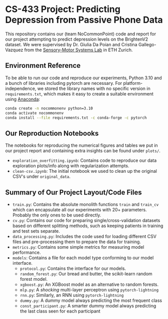 # CS-433 Project: Predicting Depression from Passive Phone Data

This repository contains our (team NoCommonPoint) code and report for our project attempting to predict depression levels on the BrightenV2 dataset. We were supervised by Dr. Giulia Da Poian and Cristina Gallego-Vazquez from the [Sensory-Motor Systems Lab](https://sms.hest.ethz.ch/) in ETH Zurich.

## Environment Reference

To be able to run our code and reproduce our experiments, Python 3.10 and a bunch of libraries including pytorch are necessary. For platform-independence, we stored the library names with no specific version in `requirements.txt`, which makes it easy to create a suitable environment using [Anaconda](https://www.anaconda.com/):

```sh
conda create -n nocommonenv python=3.10
conda activate nocommonenv
conda install --file requirements.txt -c conda-forge -c pytorch
```

## Our Reproduction Notebooks

The notebooks for reproducing the numerical figures and tables we put in our project report and containing extra insights can be found under `plots/`. 

* `exploration_overfitting.ipynb`: Contains code to reproduce our data exploration plots/info along with regularization attempts.
* `clean-csv.ipynb`: The initial notebook we used to clean up the original CSV's under `original_data`.

## Summary of Our Project Layout/Code Files

* `train.py`: Contains the absolute monolith functions `train` and `train_cv` which can encapsulate all our experiments with 20+ parameters. Probably the only ones to be used directly.
* `cv.py`: Contains our code for preparing single/cross-validation datasets based on different splitting methods, such as keeping patients in training and test sets separate.
* `data_processing.py`: Includes the code used for loading different CSV files and pre-processing them to prepare the data for training.
* `metrics.py`: Contains some simple metrics for measuring model performance.
* `models`: Contains a file for each model type conforming to our model interface.
    * `protocol.py`: Contains the interface for our models.
    * `random_forest.py`: Our bread and butter, the scikit-learn random forest model.
    * `xgboost.py`: An XGBoost model as an alternative to random forests. 
    * `mlp.py`: A *shocking* multi-layer perceptron using `pytorch-lightning`
    * `rnn.py`: Similarly, an RNN using `pytorch-lightning`
    * `dummy.py`: A dummy model always predicting the most frequent class
    * `const_participant.py`: A smarter dummy model always predicting the last class seen for each participant

